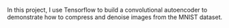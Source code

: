 In this project, I use Tensorflow to build a convolutional autoencoder to demonstrate how to compress and denoise images from the MNIST dataset.
